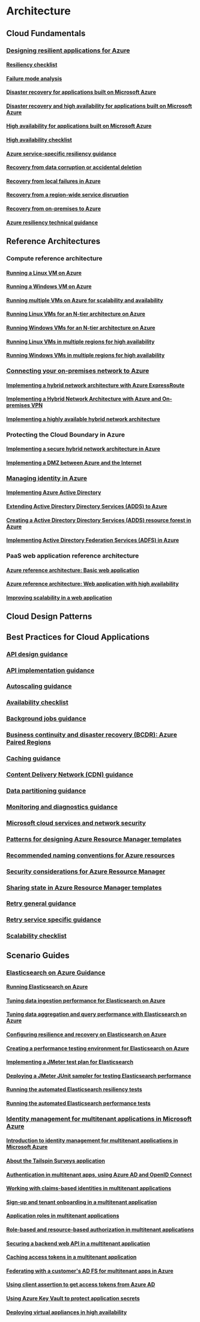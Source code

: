 # Architecture

## Cloud Fundamentals

### [Designing resilient applications for Azure](guidance-resiliency-overview.md)
#### [Resiliency checklist](guidance-resiliency-checklist.md)
#### [Failure mode analysis](guidance-resiliency-failure-mode-analysis.md)

#### [Disaster recovery for applications built on Microsoft Azure](..\resiliency\resiliency-disaster-recovery-azure-applications.md)
#### [Disaster recovery and high availability for applications built on Microsoft Azure](..\resiliency\resiliency-disaster-recovery-high-availability-azure-applications.md)
#### [High availability for applications built on Microsoft Azure](..\resiliency\resiliency-high-availability-azure-applications.md)
#### [High availability checklist](..\resiliency\resiliency-high-availability-checklist.md)
#### [Azure service-specific resiliency guidance](..\resiliency\resiliency-service-guidance-index.md)
#### [Recovery from data corruption or accidental deletion](..\resiliency\resiliency-technical-guidance-recovery-data-corruption.md)
#### [Recovery from local failures in Azure](..\resiliency\resiliency-technical-guidance-recovery-local-failures.md)
#### [Recovery from a region-wide service disruption](..\resiliency\resiliency-technical-guidance-recovery-loss-azure-region.md)
#### [Recovery from on-premises to Azure](..\resiliency\resiliency-technical-guidance-recovery-on-premises-azure.md)
#### [Azure resiliency technical guidance](..\resiliency\resiliency-technical-guidance.md)


## Reference Architectures

### Compute reference architecture
#### [Running a Linux VM on Azure](guidance-compute-single-vm-linux.md)
#### [Running a Windows VM on Azure](guidance-compute-single-vm.md)
#### [Running multiple VMs on Azure for scalability and availability](guidance-compute-multi-vm.md)
#### [Running Linux VMs for an N-tier architecture on Azure](guidance-compute-n-tier-vm-linux.md)
#### [Running Windows VMs for an N-tier architecture on Azure](guidance-compute-n-tier-vm.md)
#### [Running Linux VMs in multiple regions for high availability](guidance-compute-multiple-datacenters-linux.md)
#### [Running Windows VMs in multiple regions for high availability](guidance-compute-multiple-datacenters.md)

### [Connecting your on-premises network to Azure](guidance-connecting-your-on-premises-network-to-azure.md)
#### [Implementing a hybrid network architecture with Azure ExpressRoute](guidance-hybrid-network-expressroute.md)
#### [Implementing a Hybrid Network Architecture with Azure and On-premises VPN](guidance-hybrid-network-vpn.md)
#### [Implementing a highly available hybrid network architecture](guidance-hybrid-network-expressroute-vpn-failover.md)

### Protecting the Cloud Boundary in Azure
#### [Implementing a secure hybrid network architecture in Azure](guidance-iaas-ra-secure-vnet-hybrid.md)
#### [Implementing a DMZ between Azure and the Internet](guidance-iaas-ra-secure-vnet-dmz.md)

### [Managing identity in Azure](guidance-ra-identity.md)
#### [Implementing Azure Active Directory](guidance-identity-aad.md)
#### [Extending Active Directory Directory Services (ADDS) to Azure](guidance-identity-adds-extend-domain.md)
#### [Creating a Active Directory Directory Services (ADDS) resource forest in Azure](guidance-identity-adds-resource-forest.md)
#### [Implementing Active Directory Federation Services (ADFS) in Azure](guidance-identity-adfs.md)

### PaaS web application reference architecture
#### [Azure reference architecture: Basic web application](guidance-web-apps-basic.md)
#### [Azure reference architecture: Web application with high availability](guidance-web-apps-multi-region.md)
#### [Improving scalability in a web application](guidance-web-apps-scalability.md)


## Cloud Design Patterns

## Best Practices for Cloud Applications

### [API design guidance](..\best-practices-api-design.md)
### [API implementation guidance](..\best-practices-api-implementation.md)
### [Autoscaling guidance](..\best-practices-auto-scaling.md)
### [Availability checklist](..\best-practices-availability-checklist.md)
### [Background jobs guidance](..\best-practices-background-jobs.md)
### [Business continuity and disaster recovery (BCDR): Azure Paired Regions](..\best-practices-availability-paired-regions.md)
### [Caching guidance](..\best-practices-caching.md)
### [Content Delivery Network (CDN) guidance](..\best-practices-cdn.md)
### [Data partitioning guidance](..\best-practices-data-partitioning.md)
### [Monitoring and diagnostics guidance](..\best-practices-monitoring.md)
### [Microsoft cloud services and network security](..\best-practices-network-security.md)
### [Patterns for designing Azure Resource Manager templates](..\best-practices-resource-manager-design-templates.md)
### [Recommended naming conventions for Azure resources](guidance-naming-conventions.md)
### [Security considerations for Azure Resource Manager](..\best-practices-resource-manager-security.md)
### [Sharing state in Azure Resource Manager templates](..\best-practices-resource-manager-state.md)
### [Retry general guidance](..\best-practices-retry-general.md)
### [Retry service specific guidance](..\best-practices-retry-service-specific.md)
### [Scalability checklist](..\best-practices-scalability-checklist.md)


## Scenario Guides

### [Elasticsearch on Azure Guidance](guidance-elasticsearch.md)
#### [Running Elasticsearch on Azure](guidance-elasticsearch-running-on-azure.md)
#### [Tuning data ingestion performance for Elasticsearch on Azure](guidance-elasticsearch-tuning-data-ingestion-performance.md)
#### [Tuning data aggregation and query performance with Elasticsearch on Azure](guidance-elasticsearch-tuning-data-aggregation-and-query-performance.md)
#### [Configuring resilience and recovery on Elasticsearch on Azure](guidance-elasticsearch-configuring-resilience-and-recovery.md)
#### [Creating a performance testing environment for Elasticsearch on Azure](guidance-elasticsearch-creating-performance-testing-environment.md)
#### [Implementing a JMeter test plan for Elasticsearch](guidance-elasticsearch-implementing-jmeter-test-plan.md)
#### [Deploying a JMeter JUnit sampler for testing Elasticsearch performance](guidance-elasticsearch-deploying-jmeter-junit-sampler.md)
#### [Running the automated Elasticsearch resiliency tests](guidance-elasticsearch-running-automated-resilience-tests.md)
#### [Running the automated Elasticsearch performance tests](guidance-elasticsearch-running-automated-performance-tests.md)

### [Identity management for multitenant applications in Microsoft Azure](guidance-multitenant-identity.md)
#### [Introduction to identity management for multitenant applications in Microsoft Azure](guidance-multitenant-identity-intro.md)
#### [About the Tailspin Surveys application](guidance-multitenant-identity-tailspin.md)
#### [Authentication in multitenant apps, using Azure AD and OpenID Connect](guidance-multitenant-identity-authenticate.md)
#### [Working with claims-based identities in multitenant applications](guidance-multitenant-identity-claims.md)
#### [Sign-up and tenant onboarding in a multitenant application](guidance-multitenant-identity-signup.md)
#### [Application roles in multitenant applications](guidance-multitenant-identity-app-roles.md)
#### [Role-based and resource-based authorization in multitenant applications](guidance-multitenant-identity-authorize.md)
#### [Securing a backend web API in a multitenant application](guidance-multitenant-identity-web-api.md)
#### [Caching access tokens in a multitenant application](guidance-multitenant-identity-token-cache.md)
#### [Federating with a customer's AD FS for multitenant apps in Azure](guidance-multitenant-identity-adfs.md)
#### [Using client assertion to get access tokens from Azure AD](guidance-multitenant-identity-client-assertion.md)
#### [Using Azure Key Vault to protect application secrets](guidance-multitenant-identity-keyvault.md)

#### [Deploying virtual appliances in high availability](guidance-nva-ha.md)
